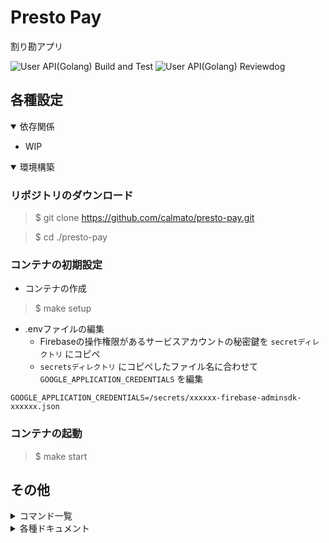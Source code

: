 # Presto Pay

割り勘アプリ

![User API(Golang) Build and Test](https://github.com/calmato/presto-pay/workflows/User%20API(Golang)%20Build%20and%20Test/badge.svg)
![User API(Golang) Reviewdog](https://github.com/calmato/presto-pay/workflows/User%20API(Golang)%20Reviewdog/badge.svg)  

## 各種設定

<details open>
<summary>依存関係</summary>

* WIP
</details>

<details open>
<summary>環境構築</summary>

### リポジトリのダウンロード

> $ git clone https://github.com/calmato/presto-pay.git

> $ cd ./presto-pay

### コンテナの初期設定

* コンテナの作成

> $ make setup

* .envファイルの編集
  * Firebaseの操作権限があるサービスアカウントの秘密鍵を `secretディレクトリ` にコピペ
  * `secretsディレクトリ` にコピペしたファイル名に合わせて `GOOGLE_APPLICATION_CREDENTIALS` を編集

```.env
GOOGLE_APPLICATION_CREDENTIALS=/secrets/xxxxxx-firebase-adminsdk-xxxxxx.json
```

### コンテナの起動

> $ make start

</details>

## その他

<details>
<summary>コマンド一覧</summary>

|     コマンド      |                                                                                        |
| :---------------- | :------------------------------------------------------------------------------------- |
| make setup        | * 初回のみ実行                                                                         |
| make install      | * コンテナ内にライブラリをインストール<br>* ライブラリを更新する際はこのコマンドを使用 |
| make start        | * コンテナの起動                                                                       |
| make stop         | * コンテナの停止                                                                       |
| make logs         | * コンテナのログを取得                                                                 |
| make swagger-open | API仕様書を見る                                                                        |
</details>

<details>
<summary>各種ドキュメント</summary>

* [01_specification](./docs/01_specification/README.md)
* [11_frontend](./docs/11_frontend/README.md)
  * [01_native](./docs/11_frontend/01_native/README.md)
    * [01_design](./docs/11_frontend/01_native/01_design/README.md)
    * [11_ios](./docs/11_frontend/01_native/11_ios/README.md)
    * [12_android](./docs/11_frontend/01_native/12_android/README.md)
  * [02_web](./docs/11_frontend/02_web/README.md)
    * [01_design](./docs/11_frontend/02_web/01_design/README.md)
* [12_backend](./docs/12_backend/README.md)
  * [01_design](./docs/12_backend/01_design/README.md)
  * [11_user](./docs/12_backend/11_user/README.md)
  * [12_calc](./docs/12_backend/12_calc/README.md)
  * [13_payment](./docs/12_backend/13_payment/README.md)
  * [21_swagger](./docs/12_backend/21_swagger/README.md)
* [13_infrastructure](./docs/13_infrastructure/README.md)
  * [01_design](./docs/13_infrastructure/01_design/README.md)
  * [11_gcp](./docs/13_infrastructure/11_gcp/README.md)
  * [12_firebase](./docs/13_infrastructure/12_firebase/README.md)
  * [21_docker](./docs/13_infrastructure/21_docker/README.md)
  * [22_kubernetes](./docs/13_infrastructure/22_kubernetes/README.md)
  * [31_github-actions](./docs/13_infrastructure/31_github-actions/README.md)
  * [32_terraform](./docs/13_infrastructure/32_terraform/README.md)
</details>
